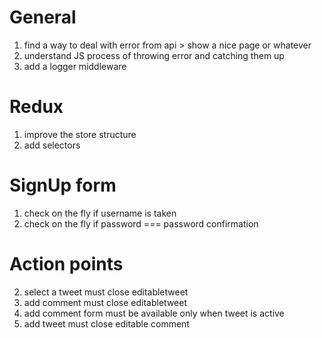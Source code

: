 # General
1. find a way to deal with error from api > show a nice page or whatever
2. understand JS process of throwing error and catching them up
3. add a logger middleware

# Redux
1. improve the store structure
2. add selectors


# SignUp form
1. check on the fly if username is taken
2. check on the fly if password === password confirmation

# Action points
<!-- 1. delete tweet must delete all respective comments -->
2. select a tweet must close editabletweet
3. add comment must close editabletweet
4. add comment form must be available only when tweet is active
5. add tweet must close editable comment
